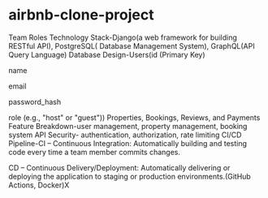 # airbnb-clone-project
Team Roles
Technology Stack-Django(a web framework for building RESTful API), PostgreSQL( Database Management System), GraphQL(API Query Language)
Database Design-Users(id (Primary Key)

name

email

password_hash

role (e.g., "host" or "guest")) Properties, Bookings, Reviews, and Payments
Feature Breakdown-user management, property management, booking system
API Security- authentication, authorization, rate limiting
CI/CD Pipeline-CI – Continuous Integration: Automatically building and testing code every time a team member commits changes.

CD – Continuous Delivery/Deployment: Automatically delivering or deploying the application to staging or production environments.(GitHub Actions, Docker)X
